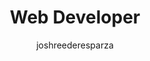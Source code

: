---
layout: person
image: josh.jpg
name: Josh Reeder-Esparza
author: joshreederesparza
title: Web Developer
order: 11

social: 
  - account: twitter
    username: jawshre
  - account: facebook
    username: jreederesparza
  - account: github
    username: joshre
  - account: instagram
    username: joshre
  - account: rdio
    username: joshre
    
---